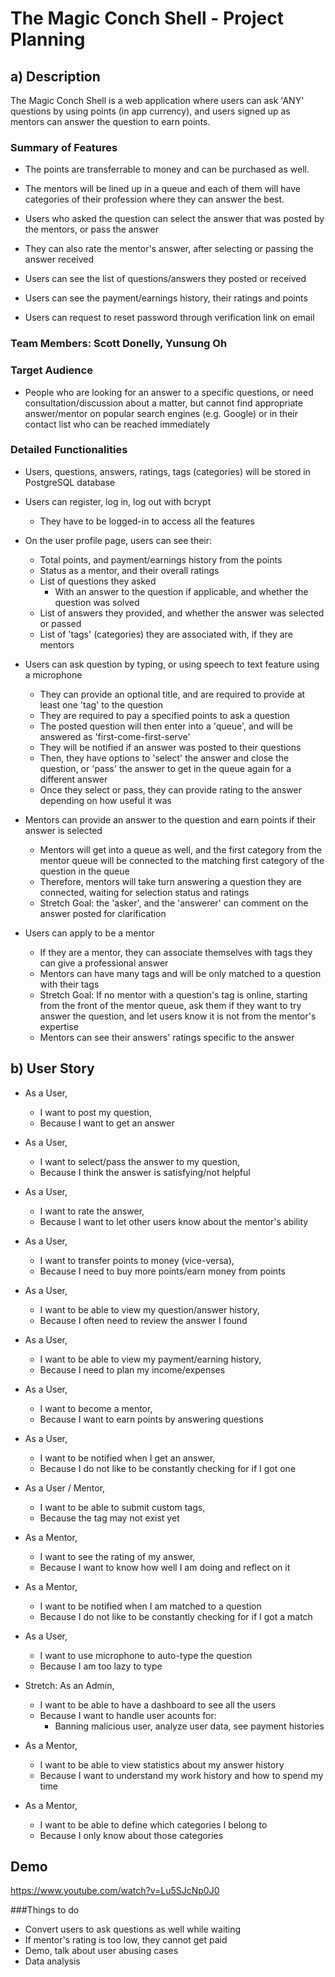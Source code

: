 # The Magic Conch Shell - Project Planning

## a) Description

The Magic Conch Shell is a web application where users can ask 'ANY' questions by using points (in app currency), and users signed up as mentors can answer the question to earn points.

### Summary of Features

* The points are transferrable to money and can be purchased as well.

* The mentors will be lined up in a queue and each of them will have categories of their profession where they can answer the best.

* Users who asked the question can select the answer that was posted by the mentors, or pass the answer

* They can also rate the mentor's answer, after selecting or passing the answer received

* Users can see the list of questions/answers they posted or received

* Users can see the payment/earnings history, their ratings and points

* Users can request to reset password through verification link on email

### Team Members: Scott Donelly, Yunsung Oh

### Target Audience

* People who are looking for an answer to a specific questions, or need consultation/discussion about a matter, but cannot find appropriate answer/mentor on popular search engines (e.g. Google) or in their contact list who can be reached immediately

### Detailed Functionalities

* Users, questions, answers, ratings, tags (categories) will be stored in PostgreSQL database

* Users can register, log in, log out with bcrypt
  * They have to be logged-in to access all the features

* On the user profile page, users can see their:
  * Total points, and payment/earnings history from the points
  * Status as a mentor, and their overall ratings
  * List of questions they asked
    * With an answer to the question if applicable, and whether the question was solved
  * List of answers they provided, and whether the answer was selected or passed
  * List of 'tags' (categories) they are associated with, if they are mentors

* Users can ask question by typing, or using speech to text feature using a microphone
  * They can provide an optional title, and are required to provide at least one 'tag' to the question
  * They are required to pay a specified points to ask a question
  * The posted question will then enter into a 'queue', and will be answered as 'first-come-first-serve'
  * They will be notified if an answer was posted to their questions
  * Then, they have options to 'select' the answer and close the question, or 'pass' the answer to get in the queue again for a different answer
  * Once they select or pass, they can provide rating to the answer depending on how useful it was

* Mentors can provide an answer to the question and earn points if their answer is selected
  * Mentors will get into a queue as well, and the first category from the mentor queue will be connected to the matching first category of the question in the queue
  * Therefore, mentors will take turn answering a question they are connected, waiting for selection status and ratings
  * Stretch Goal: the 'asker', and the 'answerer' can comment on the answer posted for clarification

* Users can apply to be a mentor
  * If they are a mentor, they can associate themselves with tags they can give a professional answer
  * Mentors can have many tags and will be only matched to a question with their tags
  * Stretch Goal: If no mentor with a question's tag is online, starting from the front of the mentor queue, ask them if they want to try answer the question, and let users know it is not from the mentor's expertise
  * Mentors can see their answers' ratings specific to the answer


## b) User Story

* As a User,
  * I want to post my question,
  * Because I want to get an answer

* As a User,
  * I want to select/pass the answer to my question,
  * Because I think the answer is satisfying/not helpful

* As a User,
  * I want to rate the answer,
  * Because I want to let other users know about the mentor's ability

* As a User,
  * I want to transfer points to money (vice-versa),
  * Because I need to buy more points/earn money from points

* As a User,
  * I want to be able to view my question/answer history,
  * Because I often need to review the answer I found

* As a User,
  * I want to be able to view my payment/earning history,
  * Because I need to plan my income/expenses

* As a User,
  * I want to become a mentor,
  * Because I want to earn points by answering questions

* As a User,
  * I want to be notified when I get an answer,
  * Because I do not like to be constantly checking for if I got one

* As a User / Mentor,
  * I want to be able to submit custom tags,
  * Because the tag may not exist yet

* As a Mentor,
  * I want to see the rating of my answer,
  * Because I want to know how well I am doing and reflect on it

* As a Mentor,
  * I want to be notified when I am matched to a question
  * Because I do not like to be constantly checking for if I got a match

* As a User,
  * I want to use microphone to auto-type the question
  * Because I am too lazy to type

* Stretch: As an Admin,
  * I want to be able to have a dashboard to see all the users
  * Because I want to handle user acounts for:
    * Banning malicious user, analyze user data, see payment histories

* As a Mentor,
  * I want to be able to view statistics about my answer history
  * Because I want to understand my work history and how to spend my time

* As a Mentor,
  * I want to be able to define which categories I belong to
  * Because I only know about those categories

## Demo

https://www.youtube.com/watch?v=Lu5SJcNp0J0

###Things to do

* Convert users to ask questions as well while waiting
* If mentor's rating is too low, they cannot get paid
* Demo, talk about user abusing cases
* Data analysis
